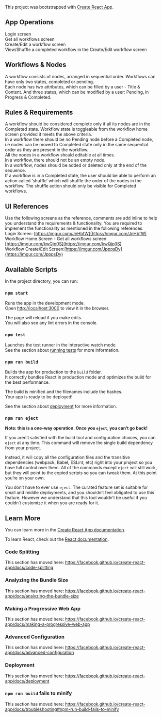 This project was bootstrapped with [Create React App](https://github.com/facebook/create-react-app).


## App Operations

Login screen <br />
Get all workflows screen<br />
Create/Edit a workflow screen<br />
View/Shuffle a completed workflow in the Create/Edit workflow screen<br />

## Workflows & Nodes

A workflow consists of nodes, arranged in sequential order. Workflows can have only two states, completed or pending. <br />
Each node has two attributes, which can be filled by a user - Title & Content. And three states, which can be modified by a user: Pending, In Progress & Completed.<br />

## Rules & Requirements
A workflow should be considered complete only if all its nodes are in the Completed state. Workflow state is toggleable from the workflow home screen provided it meets the above criteria.<br />
In a workflow there should be no Pending node before a Completed node, i.e nodes can be moved to Completed state only in the same sequential order as they are present in the workflow.<br />
All the nodes in a workflow should editable at all times.<br />
In a workflow, there should not be an empty node.<br />
In a workflow, nodes should be added or deleted only at the end of the sequence.<br />
If a workflow is in a Completed state, the user should be able to perform an action called ‘shuffle’ which will shuffle the order of the nodes in the workflow. The shuffle action should only be visible for Completed workflows. <br />

## UI References 
Use the following screens as the reference, comments are add inline to help you understand the requirements & functionality. You are required to implement the functionality as mentioned in the following references.<br /> 
Login Screen:  [https://imgur.com/JnHbfW](https://imgur.com/JnHbfW) <br />
Workflow Home Screen - Get all workflows screen: [https://imgur.com/kwQjp0S](https://imgur.com/kwQjp0S)<br >
Workflow Create/Edit Screen:[https://imgur.com/JpppsDy](https://imgur.com/JpppsDy)<br />



## Available Scripts

In the project directory, you can run:

### `npm start`

Runs the app in the development mode.<br />
Open [http://localhost:3000](http://localhost:3000) to view it in the browser.

The page will reload if you make edits.<br />
You will also see any lint errors in the console.

### `npm test`

Launches the test runner in the interactive watch mode.<br />
See the section about [running tests](https://facebook.github.io/create-react-app/docs/running-tests) for more information.

### `npm run build`

Builds the app for production to the `build` folder.<br />
It correctly bundles React in production mode and optimizes the build for the best performance.

The build is minified and the filenames include the hashes.<br />
Your app is ready to be deployed!

See the section about [deployment](https://facebook.github.io/create-react-app/docs/deployment) for more information.

### `npm run eject`

**Note: this is a one-way operation. Once you `eject`, you can’t go back!**

If you aren’t satisfied with the build tool and configuration choices, you can `eject` at any time. This command will remove the single build dependency from your project.

Instead, it will copy all the configuration files and the transitive dependencies (webpack, Babel, ESLint, etc) right into your project so you have full control over them. All of the commands except `eject` will still work, but they will point to the copied scripts so you can tweak them. At this point you’re on your own.

You don’t have to ever use `eject`. The curated feature set is suitable for small and middle deployments, and you shouldn’t feel obligated to use this feature. However we understand that this tool wouldn’t be useful if you couldn’t customize it when you are ready for it.

## Learn More

You can learn more in the [Create React App documentation](https://facebook.github.io/create-react-app/docs/getting-started).

To learn React, check out the [React documentation](https://reactjs.org/).

### Code Splitting

This section has moved here: https://facebook.github.io/create-react-app/docs/code-splitting

### Analyzing the Bundle Size

This section has moved here: https://facebook.github.io/create-react-app/docs/analyzing-the-bundle-size

### Making a Progressive Web App

This section has moved here: https://facebook.github.io/create-react-app/docs/making-a-progressive-web-app

### Advanced Configuration

This section has moved here: https://facebook.github.io/create-react-app/docs/advanced-configuration

### Deployment

This section has moved here: https://facebook.github.io/create-react-app/docs/deployment

### `npm run build` fails to minify

This section has moved here: https://facebook.github.io/create-react-app/docs/troubleshooting#npm-run-build-fails-to-minify
